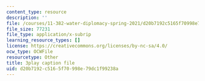 ```yaml
---
content_type: resource
description: ''
file: /courses/11-382-water-diplomacy-spring-2021/d20b7192c5165f70998e79dc1f99238a_neBeTYziSLo.vtt
file_size: 77231
file_type: application/x-subrip
learning_resource_types: []
license: https://creativecommons.org/licenses/by-nc-sa/4.0/
ocw_type: OCWFile
resourcetype: Other
title: 3play caption file
uid: d20b7192-c516-5f70-998e-79dc1f99238a
---
```

